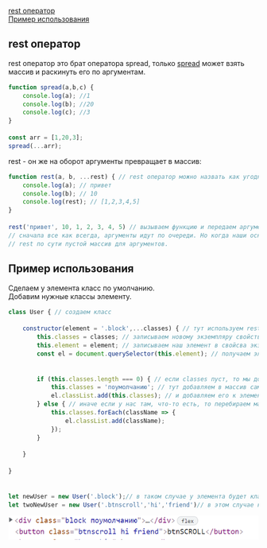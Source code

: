 [rest оператор](#rest)<br>
[Пример использования](#aye)<br>

## <a name="rest"> rest оператор </a>

rest оператор это брат оператора spread, только [spread](https://github.com/Aquariids/MyJS/blob/main/app/Programming/Basic%20js/Copying%20objects%20and%20links.md#%D0%BE%D0%BF%D0%B5%D1%80%D0%B0%D1%82%D0%BE%D1%80-spread) может взять массив и раскинуть его по аргументам. 
```javaScript
function spread(a,b,c) {
    console.log(a); //1
    console.log(b); //20
    console.log(c); //3
}

const arr = [1,20,3];
spread(...arr);
```
rest - он же на оборот аргументы превращает в массив:
```javaScript
function rest(a, b, ...rest) { // rest оператор можно назвать как угодно, главное его добавлять после нужных аргументов
    console.log(a); // привет
    console.log(b); // 10
    console.log(rest); // [1,2,3,4,5]
}

rest('привет', 10, 1, 2, 3, 4, 5) // вызываем функцию и передаем аргументы.
// сначала все как всегда, аргументы идут по очереди. Но когда наши основные заканчиваются, все остальное идет в rest
// rest по сути пустой массив для аргументов.
```
## <a name="aye"> Пример использования </a>
Сделаем у элемента класс по умолчанию.<br>
Добавим нужные классы элементу.<br>
```javaScript
class User { // создаем класс

    constructor(element = '.block',...classes) { // тут используем rest. classes теперь пустой массив
        this.classes = classes; // записываем новому экземпляру свойство classes.
        this.element = element; // записываем наш элемент в свойсва экземпляра.
        const el = document.querySelector(this.element); // получаем элемент.
       

        if (this.classes.length === 0) { // если classes пуст, то мы добавляем элементу класс по умолчанию.
            this.classes = 'поумолчанию'; // тут добавляем в массив само название класса.
            el.classList.add(this.classes); // и добавляем его к элементу через classList
        } else { // иначе если у нас там, что-то есть, то перебираем массив с аргументами и добавляем к элементу.
            this.classes.forEach(className => {
                el.classList.add(className);
            });
        }

    }

}


let newUser = new User('.block');// в таком случае у элемента будет класс 'поумолчанию'. Потому что при вызове в classes мы ничего не передали.
let twoNewUser = new User('.btnscroll','hi','friend')// в этом случае к элементу добавятся классы 'hi' и 'friend',


```
![rest](https://github.com/Aquariids/Js-Ts-React-etc../blob/main/JavaScript/img/rest.png)<br>
